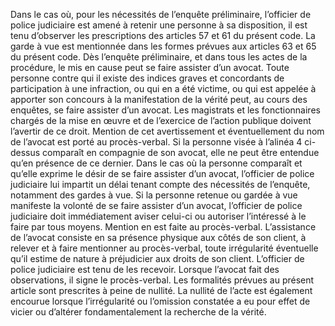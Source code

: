 Dans le cas où, pour les nécessités de l’enquête préliminaire, l’officier de police judiciaire est amené à retenir une personne à sa disposition, il est tenu d’observer les prescriptions des articles 57 et 61 du présent code.
La garde à vue est mentionnée dans les formes prévues aux articles 63 et 65 du présent code.
Dès l’enquête préliminaire, et dans tous les actes de la procédure, le mis en cause peut se faire assister d’un avocat.
Toute personne contre qui il existe des indices graves et concordants de participation à une infraction, ou qui en a été victime, ou qui est appelée à apporter son concours à la manifestation de la vérité peut, au cours des enquêtes, se faire assister d’un avocat.
Les magistrats et les fonctionnaires chargés de la mise en œuvre et de l’exercice de l’action publique doivent l’avertir de ce droit. Mention de cet avertissement et éventuellement du nom de l’avocat est porté au procès-verbal.
Si la personne visée à l’alinéa 4 ci-dessus comparaît en compagnie de son avocat, elle ne peut être entendue qu’en présence de ce dernier.
Dans le cas où la personne comparaît et qu’elle exprime le désir de se faire assister d’un avocat, l’officier de police judiciaire lui impartit un délai tenant compte des nécessités de l’enquête, notamment des gardes à vue.
Si la personne retenue ou gardée à vue manifeste la volonté de se faire assister d’un avocat, l’officier de police judiciaire doit immédiatement aviser celui-ci ou autoriser l’intéressé à le faire par tous moyens. Mention en est faite au procès-verbal.
L’assistance de l’avocat consiste en sa présence physique aux côtés de son client, à relever et à faire mentionner au procès-verbal, toute irrégularité éventuelle qu’il estime de nature à préjudicier aux droits de son client. L’officier de police judiciaire est tenu de les recevoir.
Lorsque l’avocat fait des observations, il signe le procès-verbal.
Les formalités prévues au présent article sont prescrites à peine de nullité.
La nullité de l’acte est également encourue lorsque l’irrégularité ou l’omission constatée a eu pour effet de vicier ou d’altérer fondamentalement la recherche de la vérité.